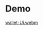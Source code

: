 # Demo
[wallet-Ui.webm](https://github.com/user-attachments/assets/76daa4a0-b6a2-4c55-a071-e88d356f2bf5)
